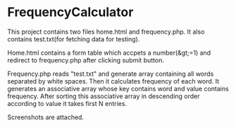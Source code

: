 # FrequencyCalculator
This project contains two files home.html and frequency.php. It also contains test.txt(for fetching data for testing).

Home.html contains a form table which accpets a number(\&gt;=1) and redirect to frequency.php after clicking  submit button.

Frequency.php reads &quot;test.txt&quot; and generate array containing all words separated by white spaces. Then it calculates frequency of each word. It generates an associative array whose key contains word and value contains frequency. After sorting this associative array in descending order according to value it takes first N entries.

Screenshots are attached.
